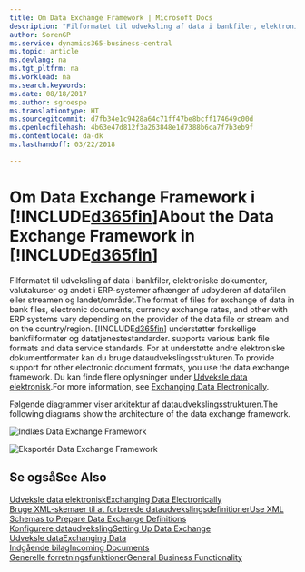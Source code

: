 ```yaml
---
title: Om Data Exchange Framework | Microsoft Docs
description: "Filformatet til udveksling af data i bankfiler, elektroniske dokumenter, valutakurser og andet i ERP-systemer afhænger af udbyderen af datafilen eller streamen og landet/området."
author: SorenGP
ms.service: dynamics365-business-central
ms.topic: article
ms.devlang: na
ms.tgt_pltfrm: na
ms.workload: na
ms.search.keywords: 
ms.date: 08/18/2017
ms.author: sgroespe
ms.translationtype: HT
ms.sourcegitcommit: d7fb34e1c9428a64c71ff47be8bcff174649c00d
ms.openlocfilehash: 4b63e47d812f3a263848e1d7388b6ca7f7b3eb9f
ms.contentlocale: da-dk
ms.lasthandoff: 03/22/2018

---
```

# <a name="about-the-data-exchange-framework-in-included365finincludesd365finmdmd"></a><span data-ttu-id="d9b9e-103">Om Data Exchange Framework i [!INCLUDE[d365fin](includes/d365fin_md.md)]</span><span class="sxs-lookup"><span data-stu-id="d9b9e-103">About the Data Exchange Framework in [!INCLUDE[d365fin](includes/d365fin_md.md)]</span></span>
<span data-ttu-id="d9b9e-104">Filformatet til udveksling af data i bankfiler, elektroniske dokumenter, valutakurser og andet i ERP-systemer afhænger af udbyderen af datafilen eller streamen og landet/området.</span><span class="sxs-lookup"><span data-stu-id="d9b9e-104">The format of files for exchange of data in bank files, electronic documents, currency exchange rates, and other with ERP systems vary depending on the provider of the data file or stream and on the country/region.</span></span> [!INCLUDE[d365fin](includes/d365fin_md.md)]<span data-ttu-id="d9b9e-105"> understøtter forskellige bankfilformater og datatjenestestandarder.</span><span class="sxs-lookup"><span data-stu-id="d9b9e-105"> supports various bank file formats and data service standards.</span></span> <span data-ttu-id="d9b9e-106">For at understøtte andre elektroniske dokumentformater kan du bruge dataudvekslingsstrukturen.</span><span class="sxs-lookup"><span data-stu-id="d9b9e-106">To provide support for other electronic document formats, you use the data exchange framework.</span></span> <span data-ttu-id="d9b9e-107">Du kan finde flere oplysninger under [Udveksle data elektronisk](across-data-exchange.md).</span><span class="sxs-lookup"><span data-stu-id="d9b9e-107">For more information, see [Exchanging Data Electronically](across-data-exchange.md).</span></span>    

 <span data-ttu-id="d9b9e-108">Følgende diagrammer viser arkitektur af dataudvekslingsstrukturen.</span><span class="sxs-lookup"><span data-stu-id="d9b9e-108">The following diagrams show the architecture of the data exchange framework.</span></span>  

 ![Indlæs Data Exchange Framework](media/across-data-exchange/dataexchangeframework_import.png)  

 ![Eksportér Data Exchange Framework](media/across-data-exchange/dataexchangeframework_export.png)  

## <a name="see-also"></a><span data-ttu-id="d9b9e-111">Se også</span><span class="sxs-lookup"><span data-stu-id="d9b9e-111">See Also</span></span>  
[<span data-ttu-id="d9b9e-112">Udveksle data elektronisk</span><span class="sxs-lookup"><span data-stu-id="d9b9e-112">Exchanging Data Electronically</span></span>](across-data-exchange.md)  
[<span data-ttu-id="d9b9e-113">Bruge XML-skemaer til at forberede dataudvekslingsdefinitioner</span><span class="sxs-lookup"><span data-stu-id="d9b9e-113">Use XML Schemas to Prepare Data Exchange Definitions</span></span>](across-how-to-use-xml-schemas-to-prepare-data-exchange-definitions.md)  
[<span data-ttu-id="d9b9e-114">Konfigurere dataudveksling</span><span class="sxs-lookup"><span data-stu-id="d9b9e-114">Setting Up Data Exchange</span></span>](across-set-up-data-exchange.md)  
[<span data-ttu-id="d9b9e-115">Udveksle data</span><span class="sxs-lookup"><span data-stu-id="d9b9e-115">Exchanging Data</span></span>](across-exchange-data.md)  
[<span data-ttu-id="d9b9e-116">Indgående bilag</span><span class="sxs-lookup"><span data-stu-id="d9b9e-116">Incoming Documents</span></span>](across-income-documents.md)  
[<span data-ttu-id="d9b9e-117">Generelle forretningsfunktioner</span><span class="sxs-lookup"><span data-stu-id="d9b9e-117">General Business Functionality</span></span>](ui-across-business-areas.md)  

